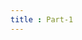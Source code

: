 ```yaml
---
title : Part-1
---
```

<Title mainTitle="WTF are web components?" description="Getting started with web components and web components in svelte" minOfread="2min read" />

Web components are reusable custom elements which have a shadow dom attached to it.   
Any web component can basically be divided into 3 main parts;
* **Custom element**: The javascript API's responsible for creating the element-tag and defining it's behavior
* **Shadow DOM**: The main element tree that is used to render the custom element to the main-DOM
* **HTML templates**: The `<template>` and `<slot>` tags are used to define the HTML present inside the shadow DOM   
To read more about web components click [here](https://developer.mozilla.org/en-US/docs/Web/Web_Components)

## Pre-requisites
To follow along you should know javascript and a bit of [svelteJS](https://svelte.dev/) or any other front-end framework which supports web components.
> You don't need to know svelte or any other framework to create web components but a framework make it a bit easier to create them

## Why svelte?
Svelte compiles your code directly into vanilla javascript so if you write your web component in vanilla javascrpt the bundle size would be very similar and svelte comes with some cool features which we would be using.

## Setup
### Step 1
Get the svelte web component template and install the dependencies

``` bash
npx degit sveltejs/component-template my-new-component # name of your component goes here
cd my-new-component
npm i # or yarn
```
### Step 2
Once downloading the template is done there are minor changes required to make it work properly
1.  Add the `customElement` property in the `rollup.config.js`
``` javascript
    plugins: [
        svelte({
            customElement: true,
        }),
        resolve()
    ]
```
2. Add `<svelte:options tag="your-tag-name"/>` at the top of the `Component.svelte` file in the `src` directory and you should be good to go.

## Hello World web component
To create a web component you need to write some code in the `Component.svelte`, something like this
``` html
<svelte:options tag="hello-world"/>
<script>
    export let name
</script>
<main>
<h1>Hello { name }!</h1>
</main>
```
clearly `name` is a prop and we will see how to send data into the component but for now just run `npm run build`. This will create two files in the `dist` folder namely `index.js` and `index.mjs`. That's it your web component is created

## Use the hello-world component
To the hello-world component that we just created we need to import the `index.js` into a html and run it on a server
```html
<!DOCTYPE html>
<html lang="en">
<head>
    <title>Web components</title>
    <script src="./index.js"></script>
</head>
<body>
    <hello-world name="world"></hello-world>
</body>
</html>
```
clearly the prop `name` that needs to be passed is sent as an attribute to the web component and the web component recieves it and displays it, however if we don't pass anything it will display `undefined`.  

>Found a typo?   
Please ping me [here](https://twitter.com/runtimeTerror17)

## Thanks for reading :smile:
